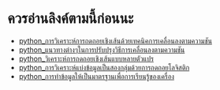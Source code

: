# ควรอ่านลิงค์ตามนี้ก่อนนะ  
- [python_การวิเคราะห์การถดถอยเชิงเส้นด้วยเทคนิคการเคลื่อนลงตามความชัน
](https://phyblas.hinaboshi.com/20161210)  
- [python_แนวทางต่างๆในการปรับปรุงวิธีการเคลื่อนลงตามความชัน](https://phyblas.hinaboshi.com/20171002)  
- [python_วิเคราะห์การถดถอยเชิงเส้นแบบหลายตัวแปร](https://phyblas.hinaboshi.com/20161212)  
- [python_การวิเคราะห์แบ่งข้อมูลเป็นสองกลุ่มด้วยการถดถอยโลจิสติก](https://phyblas.hinaboshi.com/20161103)  
- [python_การทำข้อมูลให้เป็นมาตรฐานเพื่อการเรียนรู้ของเครื่อง](https://phyblas.hinaboshi.com/20161124)  
  
  

